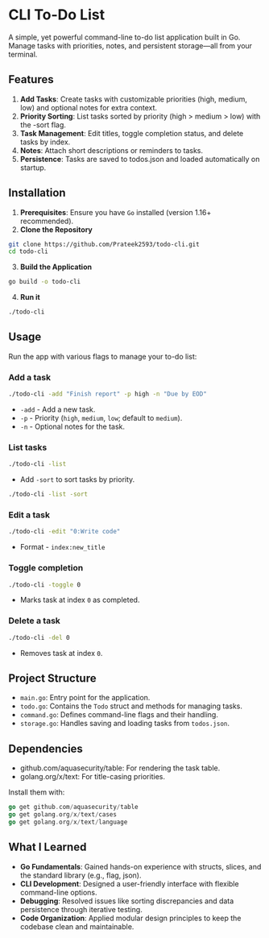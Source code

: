 # CLI To-Do List

A simple, yet powerful command-line to-do list application built in Go. Manage tasks with priorities, notes, and persistent storage—all from your terminal.

## Features

1. **Add Tasks**: Create tasks with customizable priorities (high, medium, low) and optional notes for extra context.
2. **Priority Sorting**: List tasks sorted by priority (high > medium > low) with the -sort flag.
3. **Task Management**: Edit titles, toggle completion status, and delete tasks by index.
4. **Notes**: Attach short descriptions or reminders to tasks.
5. **Persistence**: Tasks are saved to todos.json and loaded automatically on startup.

## Installation

1. **Prerequisites**: Ensure you have `Go` installed (version 1.16+ recommended).
2. **Clone the Repository**

```bash
git clone https://github.com/Prateek2593/todo-cli.git
cd todo-cli
```

3. **Build the Application**

```bash
go build -o todo-cli
```

4. **Run it**

```bash
./todo-cli
```

## Usage

Run the app with various flags to manage your to-do list:

### Add a task

```bash
./todo-cli -add "Finish report" -p high -n "Due by EOD"
```

- `-add` - Add a new task.
- `-p` - Priority (`high`, `medium`, `low`; default to `medium`).
- `-n` - Optional notes for the task.

### List tasks

```bash
./todo-cli -list
```

- Add `-sort` to sort tasks by priority.

```bash
./todo-cli -list -sort
```

### Edit a task

```bash
./todo-cli -edit "0:Write code"
```

- Format - `index:new_title`

### Toggle completion

```bash
./todo-cli -toggle 0
```

- Marks task at index `0` as completed.

### Delete a task

```bash
./todo-cli -del 0
```

- Removes task at index `0`.

## Project Structure

- `main.go`: Entry point for the application.
- `todo.go`: Contains the `Todo` struct and methods for managing tasks.
- `command.go`: Defines command-line flags and their handling.
- `storage.go`: Handles saving and loading tasks from `todos.json`.

## Dependencies

- github.com/aquasecurity/table: For rendering the task table.
- golang.org/x/text: For title-casing priorities.

Install them with:

```go
go get github.com/aquasecurity/table
go get golang.org/x/text/cases
go get golang.org/x/text/language
```

## What I Learned

- **Go Fundamentals**: Gained hands-on experience with structs, slices, and the standard library (e.g., flag, json).
- **CLI Development**: Designed a user-friendly interface with flexible command-line options.
- **Debugging**: Resolved issues like sorting discrepancies and data persistence through iterative testing.
- **Code Organization**: Applied modular design principles to keep the codebase clean and maintainable.
